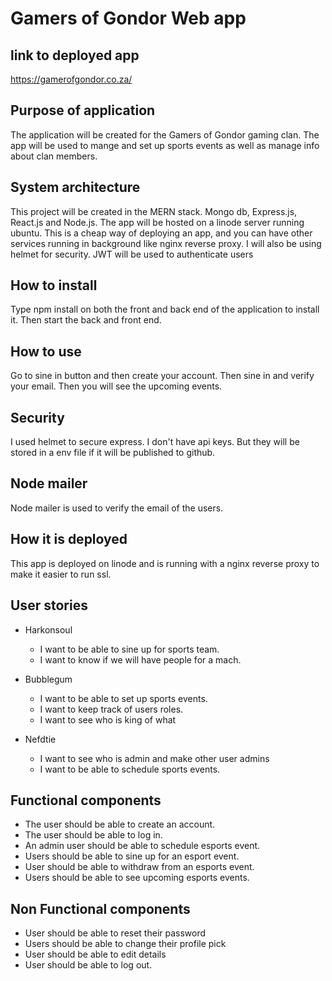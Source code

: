 # Gamers of Gondor Web app

## link to deployed app
https://gamerofgondor.co.za/


## Purpose of application 
The application will be created for the Gamers of Gondor gaming clan. The app will be used to mange and set up 
sports events as well as manage info about clan members. 

## System architecture
This project will be created in the MERN stack. Mongo db, Express.js, React.js and Node.js. The app will be hosted on a 
linode server running ubuntu. This is a cheap way of deploying an app, and you can have other services running in background
like nginx reverse proxy. I will also be using helmet for security. JWT will be used to authenticate users 

## How to install 
Type npm install on both the front and back end of the application to install it. 
Then start the back and front end. 

## How to use 
Go to sine in button and then create your account. 
Then sine in and verify your email.
Then you will see the upcoming events. 

## Security 
I used helmet to secure express. I don't have api keys. But they will be stored in a env file if it will be published to github.

## Node mailer 
Node mailer is used to verify the email of the users.

## How it is deployed 
This app is deployed on linode and is running with a nginx reverse proxy to make it easier to run ssl. 


## User stories 
* Harkonsoul
  * I want to be able to sine up for sports team.
  * I want to know if we will have people for a mach.
    
* Bubblegum 
  * I want to be able to set up sports events.
  * I want to keep track of users roles.
  * I want to see who is king of what 
    
* Nefdtie
  * I want to see who is admin and make other user admins 
  * I want to be able to schedule sports events.   

## Functional components
* The user should be able to create an account. 
* The user should be able to log in.  
* An admin user should be able to schedule esports event. 
* Users should be able to sine up for an esport event.
* User should be able to withdraw from an esports event.
* Users should be able to see upcoming esports events.

## Non Functional components
* User should be able to reset their password 
* Users should be able to change their profile pick 
* User should be able to edit details 
* User should be able to log out. 



